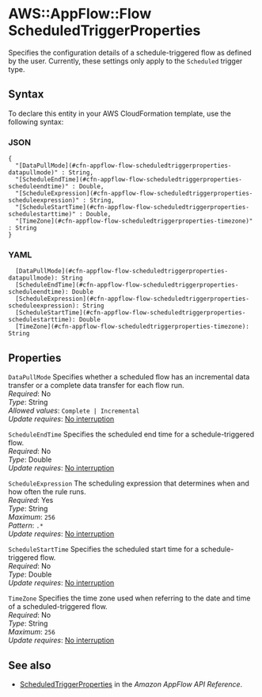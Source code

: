 # AWS::AppFlow::Flow ScheduledTriggerProperties<a name="aws-properties-appflow-flow-scheduledtriggerproperties"></a>

 Specifies the configuration details of a schedule\-triggered flow as defined by the user\. Currently, these settings only apply to the `Scheduled` trigger type\. 

## Syntax<a name="aws-properties-appflow-flow-scheduledtriggerproperties-syntax"></a>

To declare this entity in your AWS CloudFormation template, use the following syntax:

### JSON<a name="aws-properties-appflow-flow-scheduledtriggerproperties-syntax.json"></a>

```
{
  "[DataPullMode](#cfn-appflow-flow-scheduledtriggerproperties-datapullmode)" : String,
  "[ScheduleEndTime](#cfn-appflow-flow-scheduledtriggerproperties-scheduleendtime)" : Double,
  "[ScheduleExpression](#cfn-appflow-flow-scheduledtriggerproperties-scheduleexpression)" : String,
  "[ScheduleStartTime](#cfn-appflow-flow-scheduledtriggerproperties-schedulestarttime)" : Double,
  "[TimeZone](#cfn-appflow-flow-scheduledtriggerproperties-timezone)" : String
}
```

### YAML<a name="aws-properties-appflow-flow-scheduledtriggerproperties-syntax.yaml"></a>

```
  [DataPullMode](#cfn-appflow-flow-scheduledtriggerproperties-datapullmode): String
  [ScheduleEndTime](#cfn-appflow-flow-scheduledtriggerproperties-scheduleendtime): Double
  [ScheduleExpression](#cfn-appflow-flow-scheduledtriggerproperties-scheduleexpression): String
  [ScheduleStartTime](#cfn-appflow-flow-scheduledtriggerproperties-schedulestarttime): Double
  [TimeZone](#cfn-appflow-flow-scheduledtriggerproperties-timezone): String
```

## Properties<a name="aws-properties-appflow-flow-scheduledtriggerproperties-properties"></a>

`DataPullMode`  <a name="cfn-appflow-flow-scheduledtriggerproperties-datapullmode"></a>
 Specifies whether a scheduled flow has an incremental data transfer or a complete data transfer for each flow run\.   
*Required*: No  
*Type*: String  
*Allowed values*: `Complete | Incremental`  
*Update requires*: [No interruption](https://docs.aws.amazon.com/AWSCloudFormation/latest/UserGuide/using-cfn-updating-stacks-update-behaviors.html#update-no-interrupt)

`ScheduleEndTime`  <a name="cfn-appflow-flow-scheduledtriggerproperties-scheduleendtime"></a>
 Specifies the scheduled end time for a schedule\-triggered flow\.   
*Required*: No  
*Type*: Double  
*Update requires*: [No interruption](https://docs.aws.amazon.com/AWSCloudFormation/latest/UserGuide/using-cfn-updating-stacks-update-behaviors.html#update-no-interrupt)

`ScheduleExpression`  <a name="cfn-appflow-flow-scheduledtriggerproperties-scheduleexpression"></a>
 The scheduling expression that determines when and how often the rule runs\.   
*Required*: Yes  
*Type*: String  
*Maximum*: `256`  
*Pattern*: `.*`  
*Update requires*: [No interruption](https://docs.aws.amazon.com/AWSCloudFormation/latest/UserGuide/using-cfn-updating-stacks-update-behaviors.html#update-no-interrupt)

`ScheduleStartTime`  <a name="cfn-appflow-flow-scheduledtriggerproperties-schedulestarttime"></a>
 Specifies the scheduled start time for a schedule\-triggered flow\.   
*Required*: No  
*Type*: Double  
*Update requires*: [No interruption](https://docs.aws.amazon.com/AWSCloudFormation/latest/UserGuide/using-cfn-updating-stacks-update-behaviors.html#update-no-interrupt)

`TimeZone`  <a name="cfn-appflow-flow-scheduledtriggerproperties-timezone"></a>
 Specifies the time zone used when referring to the date and time of a scheduled\-triggered flow\.   
*Required*: No  
*Type*: String  
*Maximum*: `256`  
*Update requires*: [No interruption](https://docs.aws.amazon.com/AWSCloudFormation/latest/UserGuide/using-cfn-updating-stacks-update-behaviors.html#update-no-interrupt)

## See also<a name="aws-properties-appflow-flow-scheduledtriggerproperties--seealso"></a>
+ [ScheduledTriggerProperties](https://docs.aws.amazon.com/appflow/1.0/APIReference/API_ScheduledTriggerProperties.html) in the *Amazon AppFlow API Reference*\.